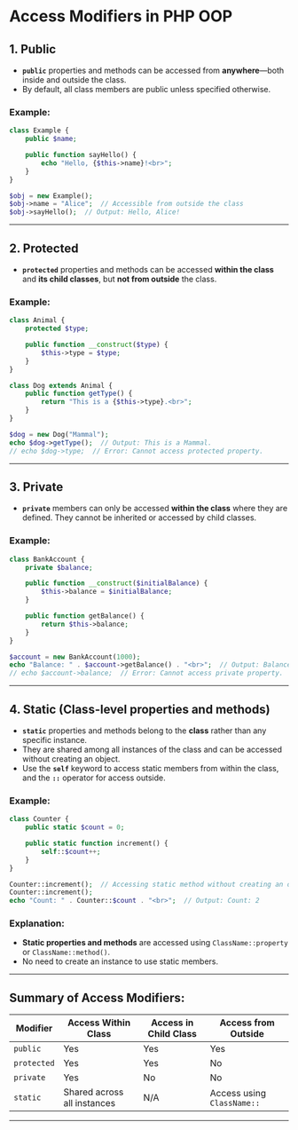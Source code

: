 
# Access Modifiers in PHP OOP

## 1. Public
- **`public`** properties and methods can be accessed from **anywhere**—both inside and outside the class.
- By default, all class members are public unless specified otherwise.

### Example:
```php
class Example {
    public $name;

    public function sayHello() {
        echo "Hello, {$this->name}!<br>";
    }
}

$obj = new Example();
$obj->name = "Alice";  // Accessible from outside the class
$obj->sayHello();  // Output: Hello, Alice!
```
---

## 2. Protected
- **`protected`** properties and methods can be accessed **within the class** and **its child classes**, but **not from outside** the class.

### Example:
```php
class Animal {
    protected $type;

    public function __construct($type) {
        $this->type = $type;
    }
}

class Dog extends Animal {
    public function getType() {
        return "This is a {$this->type}.<br>";
    }
}

$dog = new Dog("Mammal");
echo $dog->getType();  // Output: This is a Mammal.
// echo $dog->type;  // Error: Cannot access protected property.
```
---

## 3. Private
- **`private`** members can only be accessed **within the class** where they are defined. They cannot be inherited or accessed by child classes.

### Example:
```php
class BankAccount {
    private $balance;

    public function __construct($initialBalance) {
        $this->balance = $initialBalance;
    }

    public function getBalance() {
        return $this->balance;
    }
}

$account = new BankAccount(1000);
echo "Balance: " . $account->getBalance() . "<br>";  // Output: Balance: 1000
// echo $account->balance;  // Error: Cannot access private property.
```
---

## 4. Static (Class-level properties and methods)
- **`static`** properties and methods belong to the **class** rather than any specific instance.
- They are shared among all instances of the class and can be accessed without creating an object.
- Use the **`self`** keyword to access static members from within the class, and the **`::`** operator for access outside.

### Example:
```php
class Counter {
    public static $count = 0;

    public static function increment() {
        self::$count++;
    }
}

Counter::increment();  // Accessing static method without creating an object
Counter::increment();
echo "Count: " . Counter::$count . "<br>";  // Output: Count: 2
```
### Explanation:
- **Static properties and methods** are accessed using `ClassName::property` or `ClassName::method()`.
- No need to create an instance to use static members.

---

## Summary of Access Modifiers:
| Modifier   | Access Within Class | Access in Child Class | Access from Outside |
|------------|---------------------|-----------------------|---------------------|
| `public`   | Yes                 | Yes                   | Yes                 |
| `protected`| Yes                 | Yes                   | No                  |
| `private`  | Yes                 | No                    | No                  |
| `static`   | Shared across all instances | N/A | Access using `ClassName::` |

---
